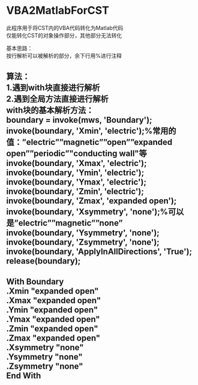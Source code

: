 # VBA2MatlabForCST
此程序用于将CST内的VBA代码转化为Matlab代码  
仅能转化CST的对象操作部分，其他部分无法转化  

基本思路：  
按行解析可以被解析的部分，余下行用%进行注释  

算法：  
1.遇到with块直接进行解析  
2.遇到全局方法直接进行解析  
with块的基本解析方法：  
boundary = invoke(mws, 'Boundary');  
invoke(boundary, 'Xmin', 'electric');%常用的值：”electric””magnetic””open””expanded open””periodic”"conducting wall"等  
invoke(boundary, 'Xmax', 'electric');  
invoke(boundary, 'Ymin', 'electric');  
invoke(boundary, 'Ymax', 'electric');  
invoke(boundary, 'Zmin', 'electric');  
invoke(boundary, 'Zmax', 'expanded open');  
invoke(boundary, 'Xsymmetry', 'none');%可以是”electric””magnetic””none”  
invoke(boundary, 'Ysymmetry', 'none');  
invoke(boundary, 'Zsymmetry', 'none');  
invoke(boundary, 'ApplyInAllDirections', 'True');  
release(boundary);  
----------------------------------------  
With Boundary  
     .Xmin "expanded open"  
     .Xmax "expanded open"  
     .Ymin "expanded open"  
     .Ymax "expanded open"  
     .Zmin "expanded open"  
     .Zmax "expanded open"  
     .Xsymmetry "none"  
     .Ysymmetry "none"  
     .Zsymmetry "none"  
End With  
--------------------------------------  
